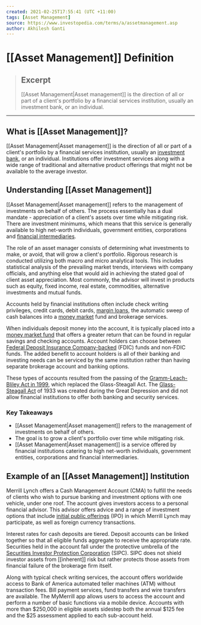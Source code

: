 ```yaml
---
created: 2021-02-25T17:55:41 (UTC +11:00)
tags: [Asset Management]
source: https://www.investopedia.com/terms/a/assetmanagement.asp
author: Akhilesh Ganti
---
```


# [[Asset Management]] Definition

> ## Excerpt
> [[Asset Management|Asset management]] is the direction of all or part of a client's portfolio by a financial services institution, usually an investment bank, or an individual.

---
## What is [[Asset Management]]?

[[Asset Management|Asset management]] is the direction of all or part of a client's portfolio by a financial services institution, usually an [investment bank](https://www.investopedia.com/terms/i/investmentbank.asp), or an individual. Institutions offer investment services along with a wide range of traditional and alternative product offerings that might not be available to the average investor.

## Understanding [[Asset Management]]

[[Asset Management|Asset management]] refers to the management of investments on behalf of others. The process essentially has a dual mandate - appreciation of a client's assets over time while mitigating risk. There are investment minimums, which means that this service is generally available to high net-worth individuals, government entities, corporations and [financial intermediaries](https://www.investopedia.com/terms/f/financialintermediary.asp).

The role of an asset manager consists of determining what investments to make, or avoid, that will grow a client's portfolio. Rigorous research is conducted utilizing both macro and micro analytical tools. This includes statistical analysis of the prevailing market trends, interviews with company officials, and anything else that would aid in achieving the stated goal of client asset appreciation. Most commonly, the advisor will invest in products such as equity, fixed income, real estate, commodities, alternative investments and mutual funds.

Accounts held by financial institutions often include check writing privileges, credit cards, debit cards, [margin loans](https://www.investopedia.com/terms/m/margin_loan_availability.asp), the automatic sweep of cash balances into a [money market](https://www.investopedia.com/terms/m/moneymarket.asp) fund and brokerage services.

When individuals deposit money into the account, it is typically placed into a [money market fund](https://www.investopedia.com/terms/m/money-marketfund.asp) that offers a greater return that can be found in regular savings and checking accounts. Account holders can choose between [Federal Deposit Insurance Company-backed](https://www.investopedia.com/terms/f/fdic.asp) (FDIC) funds and non-FDIC funds. The added benefit to account holders is all of their banking and investing needs can be serviced by the same institution rather than having separate brokerage account and banking options.

These types of accounts resulted from the passing of the [Gramm-Leach-Bliley Act in 1999](https://www.investopedia.com/terms/g/glba.asp), which replaced the Glass-Steagall Act. The [Glass-Steagall Act](https://www.investopedia.com/terms/g/glass_steagall_act.asp) of 1933 was created during the Great Depression and did not allow financial institutions to offer both banking and security services.

### Key Takeaways

-   [[Asset Management|Asset management]] refers to the management of investments on behalf of others.
-   The goal is to grow a client's portfolio over time while mitigating risk.
-   [[Asset Management|Asset management]] is a service offered by financial institutions catering to high net-worth individuals, government entities, corporations and financial intermediaries.

## Example of an [[Asset Management]] Institution

Merrill Lynch offers a Cash Management Account (CMA) to fulfill the needs of clients who wish to pursue banking and investment options with one vehicle, under one roof. The account gives investors access to a personal financial advisor. This advisor offers advice and a range of investment options that include [initial public offerings](https://www.investopedia.com/terms/i/ipo.asp) (IPO) in which Merrill Lynch may participate, as well as foreign currency transactions.

Interest rates for cash deposits are tiered. Deposit accounts can be linked together so that all eligible funds aggregate to receive the appropriate rate. Securities held in the account fall under the protective umbrella of the [Securities Investor Protection Corporation](https://www.investopedia.com/terms/s/sipc.asp) (SIPC). SIPC does not shield investor assets from [[inherent]] risk but rather protects those assets from financial failure of the brokerage firm itself.

Along with typical check writing services, the account offers worldwide access to Bank of America automated teller machines (ATM) without transaction fees. Bill payment services, fund transfers and wire transfers are available. The MyMerrill app allows users to access the account and perform a number of basic functions via a mobile device. Accounts with more than $250,000 in eligible assets sidestep both the annual $125 fee and the $25 assessment applied to each sub-account held.
